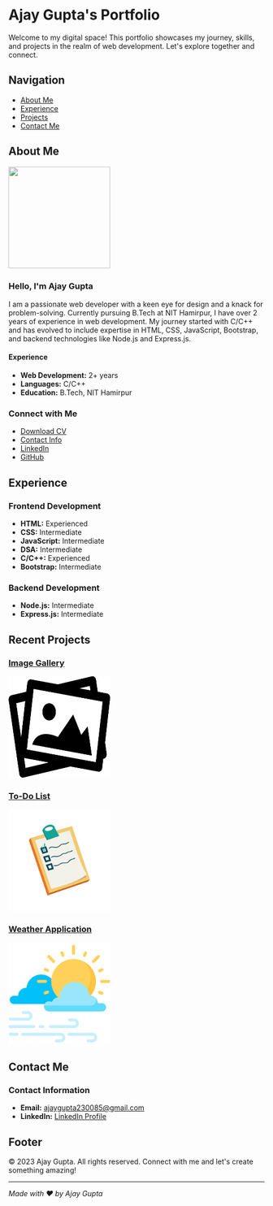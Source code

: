 # Ajay Gupta's Portfolio

Welcome to my digital space! This portfolio showcases my journey, skills, and projects in the realm of web development. Let's explore together and connect.

## Navigation

- [About Me](#about)
- [Experience](#experience)
- [Projects](#projects)
- [Contact Me](#contact)

## About Me

<img src="./assets/profile-pic.jpg" height=200 width=200>

### Hello, I'm Ajay Gupta
I am a passionate web developer with a keen eye for design and a knack for problem-solving. Currently pursuing B.Tech at NIT Hamirpur, I have over 2 years of experience in web development. My journey started with C/C++ and has evolved to include expertise in HTML, CSS, JavaScript, Bootstrap, and backend technologies like Node.js and Express.js.

#### Experience
- **Web Development:** 2+ years
- **Languages:** C/C++
- **Education:** B.Tech, NIT Hamirpur

### Connect with Me
- [Download CV](https://drive.google.com/file/d/1UiGcOupavIiN1Uv58JeHqsVQh3qCEyXC/view?usp=sharing)
- [Contact Info](#contact)
- [LinkedIn](https://www.linkedin.com/in/ajay-gupta-304962208/)
- [GitHub](https://github.com/shivoham8)

## Experience

### Frontend Development
- **HTML:** Experienced
- **CSS:** Intermediate
- **JavaScript:** Intermediate
- **DSA:** Intermediate
- **C/C++:** Experienced
- **Bootstrap:** Intermediate

### Backend Development
- **Node.js:** Intermediate
- **Express.js:** Intermediate

## Recent Projects

### [Image Gallery](https://shivoham8.github.io/Image-Slider-Showcase/)
<img src="./assets/project-1.png" height=200 width=200>

### [To-Do List](https://to-do-list-nked.onrender.com)
<img src="./assets/project-2.png" height=200 width=200>

### [Weather Application](https://weather-application-bttu.onrender.com)
<img src="./assets/project-3.png" height=200 width=200>

## Contact Me

### Contact Information
- **Email:** [ajaygupta230085@gmail.com](mailto:ajaygupta230085@gmail.com)
- **LinkedIn:** [LinkedIn Profile](https://www.linkedin.com/in/ajay-gupta-304962208/)

## Footer
© 2023 Ajay Gupta. All rights reserved. Connect with me and let's create something amazing!

---

*Made with ❤️ by Ajay Gupta*
